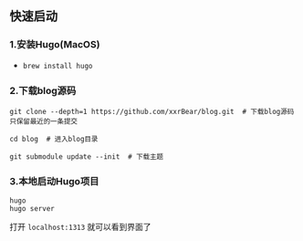 ## 快速启动

### 1.安装Hugo(MacOS)
+ `brew install hugo`

### 2.下载blog源码

```git
git clone --depth=1 https://github.com/xxrBear/blog.git  # 下载blog源码只保留最近的一条提交

cd blog  # 进入blog目录

git submodule update --init  # 下载主题
```

### 3.本地启动Hugo项目
```shell
hugo
hugo server
```

打开 `localhost:1313` 就可以看到界面了
